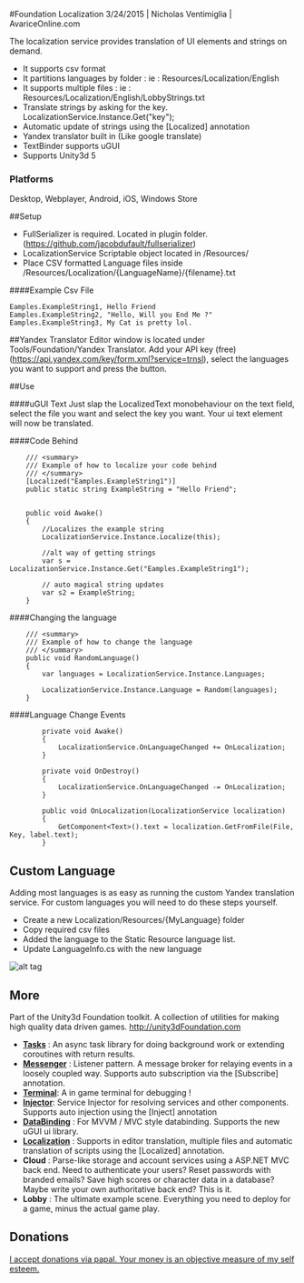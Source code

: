 #Foundation Localization
3/24/2015 | Nicholas Ventimiglia | AvariceOnline.com

The localization service provides translation of UI elements and strings on demand.

- It supports csv format
- It partitions languages by folder : ie : Resources/Localization/English
- It supports multiple files : ie : Resources/Localization/English/LobbyStrings.txt
- Translate strings by asking for the key. LocalizationService.Instance.Get("key");
- Automatic update of strings using the [Localized] annotation
- Yandex translator built in (Like google translate)
- TextBinder supports uGUI
- Supports Unity3d 5


### Platforms
Desktop, Webplayer, Android, iOS, Windows Store

##Setup
- FullSerializer is required. Located in plugin folder. (https://github.com/jacobdufault/fullserializer)
- LocalizationService Scriptable object located in /Resources/
- Place CSV formatted Language files inside /Resources/Localization/{LanguageName}/{filename}.txt

####Example Csv File

````
Eamples.ExampleString1, Hello Friend
Eamples.ExampleString2, "Hello, Will you End Me ?"
Eamples.ExampleString3, My Cat is pretty lol.
````

##Yandex Translator
Editor window is located under Tools/Foundation/Yandex Translator. Add your API key (free) (https://api.yandex.com/key/form.xml?service=trnsl), select the languages you want to support and press the button.

##Use


####uGUI Text
Just slap the LocalizedText monobehaviour on the text field, select the file you want and select the key you want. Your ui text element will now be translated.
    
    

####Code Behind
````
    /// <summary>
    /// Example of how to localize your code behind
    /// </summary>
    [Localized("Eamples.ExampleString1")]
    public static string ExampleString = "Hello Friend";


    public void Awake()
    {
        //Localizes the example string
        LocalizationService.Instance.Localize(this);

        //alt way of getting strings
        var s = LocalizationService.Instance.Get("Eamples.ExampleString1");

        // auto magical string updates
        var s2 = ExampleString;
    }
````
    
####Changing the language
````
    /// <summary>
    /// Example of how to change the language
    /// </summary>
    public void RandomLanguage()
    {
        var languages = LocalizationService.Instance.Languages;
        
        LocalizationService.Instance.Language = Random(languages);
    }
````

    
####Language Change Events
````
        private void Awake()
        {
            LocalizationService.OnLanguageChanged += OnLocalization;
        }

        private void OnDestroy()
        {
            LocalizationService.OnLanguageChanged -= OnLocalization;
        }

        public void OnLocalization(LocalizationService localization)
        {
            GetComponent<Text>().text = localization.GetFromFile(File, Key, label.text);
        }
````

## Custom Language
Adding most languages is as easy as running the custom Yandex translation service. For custom languages you will need to do these steps yourself.

- Create a new Localization/Resources/{MyLanguage} folder
- Copy required csv files
- Added the language to the Static Resource language list.
- Update LanguageInfo.cs with the new language


![alt tag](https://github.com/NVentimiglia/Unity3d-Localization/blob/master/CustomLanguageHard.gif)

## More

Part of the Unity3d Foundation toolkit. A collection of utilities for making high quality data driven games. http://unity3dFoundation.com

- [**Tasks**](https://github.com/NVentimiglia/Unity3d-Async-Task) : An async task library for doing background work or extending coroutines with return results.
- [**Messenger**](https://github.com/NVentimiglia/Unity3d-Event-Messenger) : Listener pattern. A message broker for relaying events in a loosely coupled way. Supports auto subscription via the [Subscribe] annotation.
- [**Terminal**](https://github.com/NVentimiglia/Unity3d-uGUI-Terminal): A in game terminal for debugging !
- [**Injector**](https://github.com/NVentimiglia/Unity3d-Service-Injector): Service Injector for resolving services and other components. Supports auto injection using the [Inject] annotation
- [**DataBinding**](https://github.com/NVentimiglia/Unity3d-Databinding-Mvvm-Mvc) : For MVVM / MVC style databinding. Supports the new uGUI ui library.
- [**Localization**](https://github.com/NVentimiglia/Unity3d-Localization)   : Supports in editor translation, multiple files and automatic translation of scripts using the [Localized] annotation.
- **Cloud** : Parse-like storage and account services using a ASP.NET MVC back end. Need to authenticate your users? Reset passwords with branded emails? Save high scores or character data in a database? Maybe write your own authoritative back end? This is it.
- **Lobby** : The ultimate example scene. Everything you need to deploy for a game, minus the actual game play.

## Donations
[I accept donations via papal. Your money is an objective measure of my self esteem.](https://www.paypal.com/us/cgi-bin/webscr?cmd=_send-money&nav=1&email=nick@simplesys.us)
